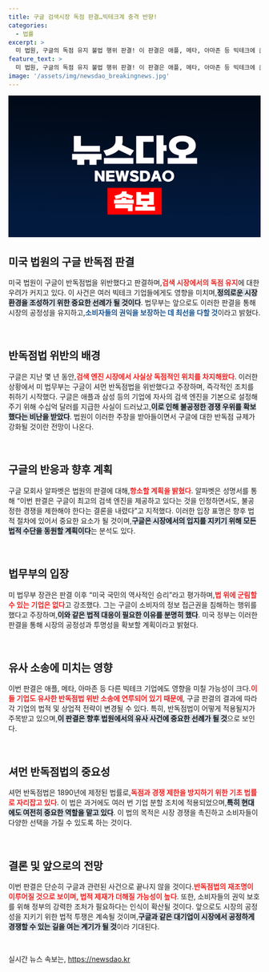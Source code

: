 ```yaml
---
title: 구글 검색시장 독점 판결…빅테크계 충격 반향!
categories:
  - 법률
excerpt: >
  미 법원, 구글의 독점 유지 불법 행위 판결! 이 판결은 애플, 메타, 아마존 등 빅테크에 큰 파장을 미칠 것으로 예상되며, 구글은 항소 예정. 법무부는 역사적인 승리를 주장하고 있습니다. 클릭하고 모든 진실을 확인하세요!
feature_text: >
  미 법원, 구글의 독점 유지 불법 행위 판결! 이 판결은 애플, 메타, 아마존 등 빅테크에 큰 파장을 미칠 것으로 예상되며, 구글은 항소 예정. 법무부는 역사적인 승리를 주장하고 있습니다. 클릭하고 모든 진실을 확인하세요!
image: '/assets/img/newsdao_breakingnews.jpg'
---
```


<p><img src="/assets/img/newsdao_breakingnews.jpg" alt="cryptoinkorea 속보" /></p>

<h2 data-ke-size="size26">미국 법원의 구글 반독점 판결</h2>

<p data-ke-size="size16">미국 법원이 구글이 반독점법을 위반했다고 판결하며,<b><span style="color: #ee2323;">검색 시장에서의 독점 유지</span></b>에 대한 우려가 커지고 있다. 이 사건은 여러 빅테크 기업들에게도 영향을 미치며,<b><span style="background-color: #21538527;">정의로운 시장 환경을 조성하기 위한 중요한 선례가 될 것이다</span></b>. 법무부는 앞으로도 이러한 판결을 통해 시장의 공정성을 유지하고,<b><span style="color: #1a5490;">소비자들의 권익을 보장하는 데 최선을 다할 것</span></b>이라고 밝혔다.</p>

<p data-ke-size="size16">&nbsp;</p>

<h2 data-ke-size="size26">반독점법 위반의 배경</h2>

<p data-ke-size="size16">구글은 지난 몇 년 동안,<b><span style="color: #ee2323;">검색 엔진 시장에서 사실상 독점적인 위치를 차지해왔다</span></b>. 이러한 상황에서 미 법무부는 구글이 셔먼 반독점법을 위반했다고 주장하며, 즉각적인 조치를 취하기 시작했다. 구글은 애플과 삼성 등의 기업에 자사의 검색 엔진을 기본으로 설정해주기 위해 수십억 달러를 지급한 사실이 드러났고,<b><span style="background-color: #21538527;">이로 인해 불공정한 경쟁 우위를 확보했다는 비난을 받았다</span></b>. 법원이 이러한 주장을 받아들이면서 구글에 대한 반독점 규제가 강화될 것이란 전망이 나온다.</p>

<p data-ke-size="size16">&nbsp;</p>

<h2 data-ke-size="size26">구글의 반응과 향후 계획</h2>

<p data-ke-size="size16">구글 모회사 알파벳은 법원의 판결에 대해,<b><span style="color: #ee2323;">항소할 계획을 밝혔다</span></b>. 알파벳은 성명서를 통해 “이번 판결은 구글이 최고의 검색 엔진을 제공하고 있다는 것을 인정하면서도, 불공정한 경쟁을 제한해야 한다는 결론을 내렸다”고 지적했다. 이러한 입장 표명은 향후 법적 절차에 있어서 중요한 요소가 될 것이며,<b><span style="background-color: #21538527;">구글은 시장에서의 입지를 지키기 위해 모든 법적 수단을 동원할 계획이다</span></b>는 분석도 있다.</p>

<p data-ke-size="size16">&nbsp;</p>

<h2 data-ke-size="size26">법무부의 입장</h2>

<p data-ke-size="size16">미 법무부 장관은 판결 이후 “미국 국민의 역사적인 승리”라고 평가하며,<b><span style="color: #ee2323;">법 위에 군림할 수 있는 기업은 없다</span></b>고 강조했다. 그는 구글이 소비자의 정보 접근권을 침해하는 행위를 했다고 주장하며,<b><span style="background-color: #21538527;">이와 같은 법적 대응이 필요한 이유를 분명히 했다</span></b>. 미국 정부는 이러한 판결을 통해 시장의 공정성과 투명성을 확보할 계획이라고 밝혔다.</p>

<p data-ke-size="size16">&nbsp;</p>

<h2 data-ke-size="size26">유사 소송에 미치는 영향</h2>

<p data-ke-size="size16">이번 판결은 애플, 메타, 아마존 등 다른 빅테크 기업에도 영향을 미칠 가능성이 크다.<b><span style="color: #ee2323;">이들 기업도 유사한 반독점법 위반 소송에 연루되어 있기 때문에</span></b>, 구글 판결의 결과에 따라 각 기업의 법적 및 상업적 전략이 변경될 수 있다. 특히, 반독점법이 어떻게 적용될지가 주목받고 있으며,<b><span style="background-color: #21538527;">이 판결은 향후 법원에서의 유사 사건에 중요한 선례가 될 것</span></b>으로 보인다.</p>

<p data-ke-size="size16">&nbsp;</p>

<h2 data-ke-size="size26">셔먼 반독점법의 중요성</h2>

<p data-ke-size="size16">셔먼 반독점법은 1890년에 제정된 법률로,<b><span style="color: #ee2323;">독점과 경쟁 제한을 방지하기 위한 기초 법률로 자리잡고 있다</span></b>. 이 법은 과거에도 여러 번 기업 분할 조치에 적용되었으며,<b><span style="background-color: #21538527;">특히 현대에도 여전히 중요한 역할을 맡고 있다</span></b>. 이 법의 목적은 시장 경쟁을 촉진하고 소비자들이 다양한 선택을 가질 수 있도록 하는 것이다.</p>

<p data-ke-size="size16">&nbsp;</p>

<h2 data-ke-size="size26">결론 및 앞으로의 전망</h2>

<p data-ke-size="size16">이번 판결은 단순히 구글과 관련된 사건으로 끝나지 않을 것이다.<b><span style="color: #ee2323;">반독점법의 재조명이 이루어질 것으로 보이며, 법적 제재가 더해질 가능성이 높다</span></b>. 또한, 소비자들의 권익 보호를 위해 정부의 강력한 조처가 필요하다는 인식이 확산될 것이다. 앞으로도 시장의 공정성을 지키기 위한 법적 투쟁은 계속될 것이며,<b><span style="background-color: #21538527;">구글과 같은 대기업이 시장에서 공정하게 경쟁할 수 있는 길을 여는 계기가 될 것</span></b>이라 기대된다.</p>

<p data-ke-size="size16">&nbsp;</p>
실시간 뉴스 속보는, <a href="https://newsdao.kr" rel="dofollow">https://newsdao.kr</a>


